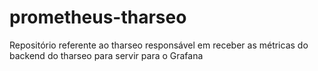 # prometheus-tharseo
Repositório referente ao tharseo responsável em receber as métricas do backend do tharseo para servir para o Grafana
